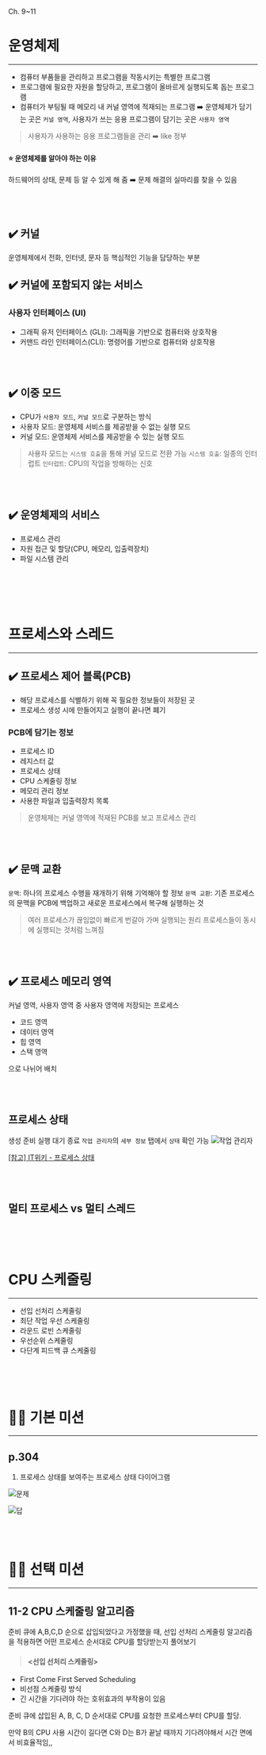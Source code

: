 Ch. 9~11

# 운영체제

---

- 컴퓨터 부품들을 관리하고 프로그램을 작동시키는 특별한 프로그램
- 프로그램에 필요한 자원을 할당하고, 프로그램이 올바르게 실행되도록 돕는 프로그램
- 컴퓨터가 부팅될 때 메모리 내 커널 영역에 적재되는 프로그램
  ➡️ 운영체제가 담기는 곳은 `커널 영역`, 사용자가 쓰는 응용 프로그램이 담기는 곳은 `사용자 영역`

> 사용자가 사용하는 응용 프로그램들을 관리 ➡️ like 정부

#### ⭐ 운영체제를 알아야 하는 이유

하드웨어의 상태, 문제 등 알 수 있게 해 줌 ➡️ 문제 해결의 실마리를 찾을 수 있음

<br>
<br>

## ✔️ 커널

운영체제에서 전화, 인터넷, 문자 등 핵심적인 기능을 담당하는 부분

## ✔️ 커널에 포함되지 않는 서비스

### 사용자 인터페이스 (UI)

- 그래픽 유저 인터페이스 (GLI): 그래픽을 기반으로 컴퓨터와 상호작용
- 커맨드 라인 인터페이스(CLI): 명령어를 기반으로 컴퓨터와 상호작용

<br>
<br>

## ✔️ 이중 모드

- CPU가 `사용자 모드`, `커널 모드`로 구분하는 방식
- 사용자 모드: 운영체제 서비스를 제공받을 수 없는 실행 모드
- 커널 모드: 운영체제 서비스를 제공받을 수 있는 실행 모드

> 사용자 모드는 `시스템 호출`을 통해 커널 모드로 전환 가능
> `시스템 호출`: 일종의 인터럽트
> `인터럽트`: CPU의 작업을 방해하는 신호

<br>
<br>

## ✔️ 운영체제의 서비스

- 프로세스 관리
- 자원 접근 및 할당(CPU, 메모리, 입출력장치)
- 파일 시스템 관리

<br>
<br>
<br>
<br>

# 프로세스와 스레드

---

## ✔️ 프로세스 제어 블록(PCB)

- 해당 프로세스를 식별하기 위해 꼭 필요한 정보들이 저장된 곳
- 프로세스 생성 시에 만들어지고 실행이 끝나면 폐기

### PCB에 담기는 정보

- 프로세스 ID
- 레지스터 값
- 프로세스 상태
- CPU 스케줄링 정보
- 메모리 관리 정보
- 사용한 파일과 입출력장치 목록

> 운영체제는 커널 영역에 적재된 PCB를 보고 프로세스 관리

<br>
<br>

## ✔️ 문맥 교환

`문맥`: 하나의 프로세스 수행을 재개하기 위해 기억해야 할 정보
`문맥 교환`: 기존 프로세스의 문맥을 PCB에 백업하고 새로운 프로세스에서 복구해 실행하는 것

> 여러 프로세스가 끊임없이 빠르게 번갈아 가며 실행되는 원리
> 프로세스들이 동시에 실행되는 것처럼 느껴짐

<br>
<br>

## ✔️ 프로세스 메모리 영역

커널 영역, 사용자 영역 중 사용자 영역에 저장되는 프로세스

- 코드 영역
- 데이터 영역
- 힙 영역
- 스택 영역

으로 나뉘어 배치

<br>
<br>

## 프로세스 상태

생성 준비 실행 대기 종료
`작업 관리자`의 `세부 정보` 탭에서 `상태` 확인 가능
![작업 관리자](https://velog.velcdn.com/images/oigu529/post/938c3414-c233-4e14-89ba-948cb8a6cbdb/image.png)

[[참고] IT위키 - 프로세스 상태](https://itwiki.kr/w/%ED%94%84%EB%A1%9C%EC%84%B8%EC%8A%A4_%EC%83%81%ED%83%9C)

<br>
<br>

## 멀티 프로세스 vs 멀티 스레드

<br>
<br>
<br>

# CPU 스케줄링

---

- 선입 선처리 스케줄링
- 최단 작업 우선 스케줄링
- 라운드 로빈 스케줄링
- 우선순위 스케줄링
- 다단계 피드백 큐 스케줄링

<br>
<br>
<br>

# 🚶🏻 기본 미션

---

## p.304

1. 프로세스 상태를 보여주는 프로세스 상태 다이어그램

![문제](https://velog.velcdn.com/images/oigu529/post/c4d02795-e0c0-45e1-9d81-f821e1a4a346/image.png)

![답](https://velog.velcdn.com/images/oigu529/post/32c7b154-96aa-4372-98fd-1772014a446a/image.png)

<br>
<br>

# 🏃🏻 선택 미션

---

## 11-2 CPU 스케줄링 알고리즘

준비 큐에 A,B,C,D 순으로 삽입되었다고 가정했을 때, 선입 선처리 스케줄링 알고리즘을 적용하면 어떤 프로세스 순서대로 CPU를 할당받는지 풀어보기

> #### <선입 선처리 스케줄링>

- First Come First Served Scheduling
- 비선점 스케줄링 방식
- 긴 시간을 기다려야 하는 호위효과의 부작용이 있음

준비 큐에 삽입된 A, B, C, D 순서대로 CPU를 요청한 프로세스부터 CPU를 할당.

만약 B의 CPU 사용 시간이 길다면 C와 D는 B가 끝날 때까지 기다려야해서 시간 면에서 비효율적임,,
